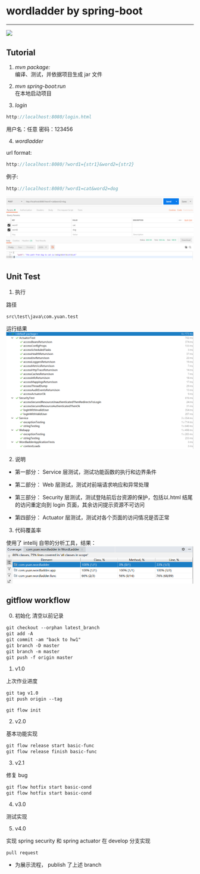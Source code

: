 # wordladder by spring-boot

---

![](https://travis-ci.org/Yuan-Zhuo/WordLadder.svg?branch=master)

## Tutorial

1. _mvn package:_<br>
   编译、测试，并依据项目生成 jar 文件

2. _mvn spring-boot:run_<br>
   在本地启动项目

3. _login_<br>

```js
http://localhost:8080/login.html
```

用户名：任意
密码：123456

4. _wordladder_<br>

url format:

```js
http://localhost:8080/?word1={str1}&word2={str2}
```

例子:

```js
http://localhost:8080/?word1=cat&word2=dog
```

![](img/run.png)

## Unit Test

1. 执行

路径

```
src\test\java\com.yuan.test
```

运行结果
![](img/test.png)

2. 说明

- 第一部分： Service 层测试，测试功能函数的执行和边界条件

- 第二部分： Web 层测试，测试对前端请求响应和异常处理

- 第三部分： Security 层测试，测试登陆前后台资源的保护，包括以.html 结尾的访问重定向到 login 页面，其余访问提示资源不可访问

- 第四部分： Actuator 层测试，测试对各个页面的访问情况是否正常

3. 代码覆盖率

使用了 intellij 自带的分析工具，结果：
![](img/cov.png)

## gitflow workflow

0. 初始化
   清空以前记录

```
git checkout --orphan latest_branch
git add -A
git commit -am "back to hw1"
git branch -D master
git branch -m master
git push -f origin master
```

1. v1.0

上次作业进度

```
git tag v1.0
git push origin --tag
```

```
git flow init
```

2. v2.0

基本功能实现

```
git flow release start basic-func
git flow release finish basic-func
```

3. v2.1

修复 bug

```
git flow hotfix start basic-cond
git flow hotfix start basic-cond
```

4. v3.0

测试实现

5. v4.0

实现 spring security 和 spring actuator
在 develop 分支实现

```git
pull request
```

- 为展示流程， publish 了上述 branch

